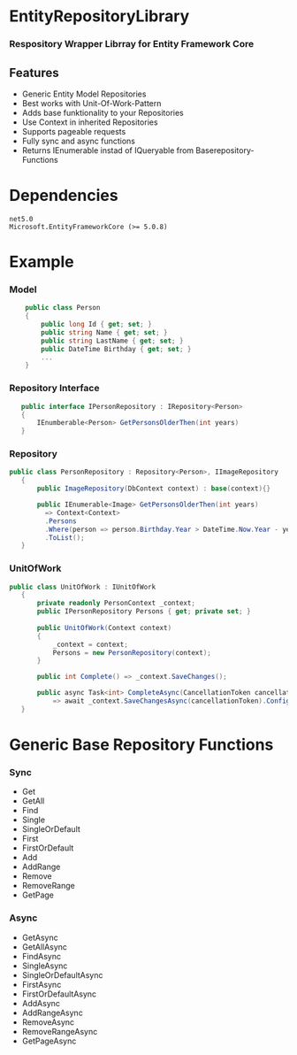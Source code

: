 
# EntityRepositoryLibrary
### Respository Wrapper Librray for Entity Framework Core 
## Features
- Generic Entity Model Repositories
- Best works with Unit-Of-Work-Pattern
- Adds base funktionality to your Repositories
- Use Context in inherited Repositories
- Supports pageable requests
- Fully sync and async functions
- Returns IEnumerable instad of IQueryable from Baserepository-Functions

# Dependencies
    net5.0
    Microsoft.EntityFrameworkCore (>= 5.0.8)

# Example
### Model
```csharp 
    public class Person
    {
        public long Id { get; set; }
        public string Name { get; set; }
        public string LastName { get; set; }
        public DateTime Birthday { get; set; }
        ...
    }
```
 ### Repository Interface
 ```csharp 
    public interface IPersonRepository : IRepository<Person>
    {
        IEnumberable<Person> GetPersonsOlderThen(int years)
    }
```
 ### Repository 
 ```csharp 
public class PersonRepository : Repository<Person>, IImageRepository
    {
        public ImageRepository(DbContext context) : base(context){}

        public IEnumerable<Image> GetPersonsOlderThen(int years)
          => Context<Context>
          .Persons
          .Where(person => person.Birthday.Year > DateTime.Now.Year - years)
          .ToList();
    }
```

 ### UnitOfWork 
 ```csharp 
 public class UnitOfWork : IUnitOfWork
    {
        private readonly PersonContext _context;
        public IPersonRepository Persons { get; private set; }
        
        public UnitOfWork(Context context)
        {
            _context = context;
            Persons = new PersonRepository(context);
        }

        public int Complete() => _context.SaveChanges();

        public async Task<int> CompleteAsync(CancellationToken cancellationToken = default)
            => await _context.SaveChangesAsync(cancellationToken).ConfigureAwait(false);
    }
```

# Generic Base Repository Functions
### Sync
- Get
- GetAll
- Find
- Single
- SingleOrDefault
- First
- FirstOrDefault
- Add
- AddRange
- Remove
- RemoveRange
- GetPage
    
### Async
- GetAsync
- GetAllAsync
- FindAsync
- SingleAsync
- SingleOrDefaultAsync
- FirstAsync
- FirstOrDefaultAsync
- AddAsync
- AddRangeAsync
- RemoveAsync
- RemoveRangeAsync
- GetPageAsync
